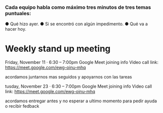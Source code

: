 ### Cada equipo habla como máximo tres minutos de tres temas puntuales:

● Qué hizo ayer.
● Si se encontró con algún impedimento.
● Qué va a hacer hoy.

# Weekly stand up meeting

Friday, November 11 · 6:30 – 7:00pm
Google Meet joining info
Video call link: https://meet.google.com/ewg-oinu-mhq

acordamos juntarnos mas seguidos y apoyarnos con las tareas 

tusday, November 23 · 6:30 – 7:00pm
Google Meet joining info
Video call link: https://meet.google.com/ewg-oinu-mhq

acordamos entregar antes y no esperar a ultimo momento para pedir ayuda o recibir fedback